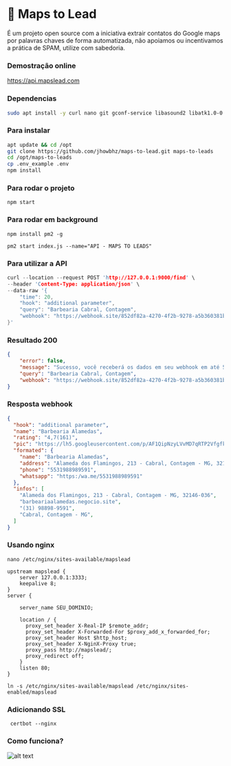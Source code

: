 # 📍 Maps to Lead
É um projeto open source com a iniciativa extrair contatos do Google maps por palavras chaves de forma automatizada, não apoiamos ou incentivamos a prática de SPAM, utilize com sabedoria.

### Demostração online
https://api.mapslead.com

### Dependencias
```bash
sudo apt install -y curl nano git gconf-service libasound2 libatk1.0-0 libc6 libcairo2 libcups2 libdbus-1-3 libexpat1 libfontconfig1 libgcc1 libgconf-2-4 libgdk-pixbuf2.0-0 libglib2.0-0 libgtk-3-0 libnspr4 libpango-1.0-0 libpangocairo-1.0-0 libstdc++6 libx11-6 libx11-xcb1 libxcb1 libxcomposite1 libxcursor1 libxdamage1 libxext6 libxfixes3 libxi6 libxrandr2 libxrender1 libxss1 libxtst6 ca-certificates fonts-liberation libappindicator1 libnss3 lsb-release xdg-utils wget build-essential apt-transport-https libgbm-dev redis nginx python3-certbot-nginx
```

### Para instalar

```bash
apt update && cd /opt
git clone https://github.com/jhowbhz/maps-to-lead.git maps-to-leads
cd /opt/maps-to-leads
cp .env_example .env
npm install
```

### Para rodar o projeto
```npm start```

### Para rodar em background
```npm install pm2 -g ```

```pm2 start index.js --name="API - MAPS TO LEADS"```

### Para utilizar a API
```c
curl --location --request POST 'http://127.0.0.1:9000/find' \
--header 'Content-Type: application/json' \
--data-raw '{
    "time": 20,
    "hook": "additional parameter",
    "query": "Barbearia Cabral, Contagem",
    "webhook": "https://webhook.site/852df82a-4270-4f2b-9278-a5b360381bd7"
}'
``` 

### Resultado 200
```json
{
    "error": false,
    "message": "Sucesso, você receberá os dados em seu webhook em até 5 minutos.",
    "query": "Barbearia Cabral, Contagem",
    "webhook": "https://webhook.site/852df82a-4270-4f2b-9278-a5b360381bd7"
}
```
### Resposta webhook

```json
{
  "hook": "additional parameter",
  "name": "Barbearia Alamedas",
  "rating": "4,7(161)",
  "pic": "https://lh5.googleusercontent.com/p/AF1QipNzyLVvMD7qRTP2VfgfkHT3KsOUAjpWjSkwMfon=w92-h92-k-no",
  "formated": {
    "name": "Barbearia Alamedas",
    "address": "Alameda dos Flamingos, 213 - Cabral, Contagem - MG, 32146-036",
    "phone": "5531988989591",
    "whatsapp": "https:/wa.me/5531988989591"
  },
  "infos": [
    "Alameda dos Flamingos, 213 - Cabral, Contagem - MG, 32146-036",
    "barbeariaalamedas.negocio.site",
    "(31) 98898-9591",
    "Cabral, Contagem - MG",
  ]
}
```

### Usando nginx

```nano /etc/nginx/sites-available/mapslead```

```text
upstream mapslead {
    server 127.0.0.1:3333;
    keepalive 8;
}
server {

    server_name SEU_DOMINIO;

    location / {
      proxy_set_header X-Real-IP $remote_addr;
      proxy_set_header X-Forwarded-For $proxy_add_x_forwarded_for;
      proxy_set_header Host $http_host;
      proxy_set_header X-NginX-Proxy true;
      proxy_pass http://mapslead/;
      proxy_redirect off;
    }
    listen 80;
}
```

```ln -s /etc/nginx/sites-available/mapslead /etc/nginx/sites-enabled/mapslead```

### Adicionando SSL

``` certbot --nginx```


### Como funciona?
![alt text](screenshot.gif "Screnshot")
